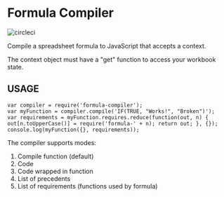 # Formula Compiler

![circleci](https://circleci.com/gh/FormulaPages/compiler.svg?style=shield&circle-token=:circle-token)

Compile a spreadsheet formula to JavaScript that accepts a context.

The context object must have a "get" function to access your workbook state.

## USAGE

    var compiler = require('formula-compiler');
    var myFunction = compiler.compile('IF(TRUE, "Works!", "Broken")');
    var requirements = myFunction.requires.reduce(function(out, n) { out[n.toUpperCase()] = require('formula-' + n); return out; }, {});
    console.log(myFunction({}, requirements));

The compiler supports modes:

1. Compile function (default)
2. Code
3. Code wrapped in function
4. List of precedents
5. List of requirements (functions used by formula)
